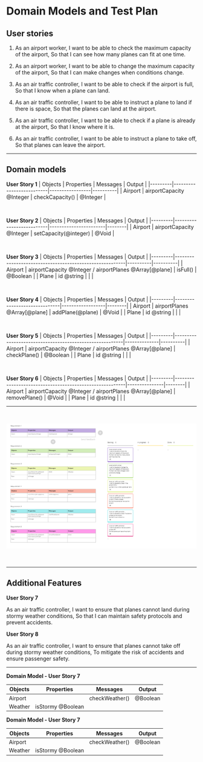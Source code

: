 # Domain Models and Test Plan

## User stories

1. As an airport worker,
I want to be able to check the maximum capacity of the airport,
So that I can see how many planes can fit at one time.

2. As an airport worker,
I want to be able to change the maximum capacity of the airport,
So that I can make changes when conditions change.

3. As an air traffic controller,
I want to be able to check if the airport is full,
So that I know when a plane can land.

4. As an air traffic controller,
I want to be able to instruct a plane to land if there is space,
So that the planes can land at the airport.

5. As an air traffic controller,
I want to be able to check if a plane is already at the airport,
So that I know where it is.

6. As an air traffic controller,
I want to be able to instruct a plane to take off,
So that planes can leave the airport.

----------------------------------

## Domain models

**User Story 1**
| Objects | Properties               | Messages        | Output   |
|---------|--------------------------|-----------------|----------|
| Airport | airportCapacity @Integer | checkCapacity() | @Integer |

</br>

**User Story 2**
| Objects | Properties               | Messages              | Output |
|---------|--------------------------|-----------------------|--------|
| Airport | airportCapacity @Integer | setCapacity(@integer) | @Void  |

</br>

**User Story 3**
| Objects | Properties                                              | Messages | Output   |
|---------|---------------------------------------------------------|----------|----------|
| Airport | airportCapacity @Integer / airportPlanes @Array[@plane] | isFull() | @Boolean |
| Plane   | id @string                                              |          |          |

</br>

**User Story 4**
| Objects | Properties                   | Messages         | Output |
|---------|------------------------------|------------------|--------|
| Airport | airportPlanes @Array[@plane] | addPlane(@plane) | @Void  |
| Plane   | id @string                   |                  |        |

</br>

**User Story 5**
| Objects | Properties                                              | Messages     | Output   |
|---------|---------------------------------------------------------|--------------|----------|
| Airport | airportCapacity @Integer / airportPlanes @Array[@plane] | checkPlane() | @Boolean |
| Plane   | id @string                                              |              |          |

</br>

**User Story 6**
| Objects | Properties                                              | Messages      | Output |
|---------|---------------------------------------------------------|---------------|--------|
| Airport | airportCapacity @Integer / airportPlanes @Array[@plane] | removePlane() | @Void  |
| Plane   | id @string                                              |               |        |

----------------------------------------------------------

</br>

![Kanban Board](./img/domainModels.png)

</br>

-----------------------------------------------------------

## Additional Features

**User Story 7**

As an air traffic controller,
I want to ensure that planes cannot land during stormy weather conditions,
So that I can maintain safety protocols and prevent accidents.

**User Story 8**

As an air traffic controller,
I want to ensure that planes cannot take off during stormy weather conditions,
To mitigate the risk of accidents and ensure passenger safety.

-----------------------------------------------------------

**Domain Model - User Story 7**

| Objects | Properties        | Messages       | Output   |
|---------|-------------------|----------------|----------|
| Airport |                   | checkWeather() | @Boolean |
| Weather | isStormy @Boolean |                |          |

**Domain Model - User Story 7**

| Objects | Properties        | Messages       | Output   |
|---------|-------------------|----------------|----------|
| Airport |                   | checkWeather() | @Boolean |
| Weather | isStormy @Boolean |                |          |